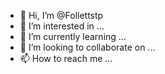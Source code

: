 - 👋 Hi, I’m @Follettstp
- 👀 I’m interested in ...
- 🌱 I’m currently learning ...
- 💞️ I’m looking to collaborate on ...
- 📫 How to reach me ...

<!---
Follettstp/Follettstp is a ✨ special ✨ repository because its `README.md` (this file) appears on your GitHub profile.
You can click the Preview link to take a look at your changes.
--->
